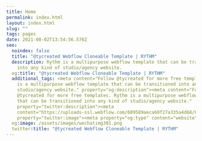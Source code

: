 ```yaml
---
title: Home
permalink: index.html
layout: index.html
slug: ""
tags: pages
date: 2021-08-02T13:54:56.576Z
seo:
  noindex: false
  title: "@tycreated Webflow Cloneable Template | RYTHM"
  description: Rythm is a multipurpose webflow template that can be transitioned
    into any kind of studio/agency website.
  og:title: "@tycreated Webflow Cloneable Template | RYTHM"
  additional_tags: <meta content="Follow @tycreated for more free templates. Rythm
    is a multipurpose webflow template that can be transitioned into any kind of
    studio/agency website." property="og:description"><meta content="Follow
    @tycreated for more free templates. Rythm is a multipurpose webflow template
    that can be transitioned into any kind of studio/agency website."
    property="twitter:description"><meta
    content="https://uploads-ssl.webflow.com/609589aeca60f27a335a4d68/609fdf46d4a7d844268e576d_006.jpeg"
    property="twitter:image"><meta property="og:type" content="website">
  og:image: /assets/images/wechatimg301.png
  twitter:title: "@tycreated Webflow Cloneable Template | RYTHM"
---
```

